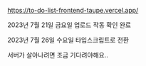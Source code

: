 https://to-do-list-frontend-taupe.vercel.app/

2023년 7월 21일 금요일 업로드
작동 확인 완료

2023년 7월 26일 수요일 
타입스크립트로 전환

서버가 살아나려면 조금 기다려야해요..
